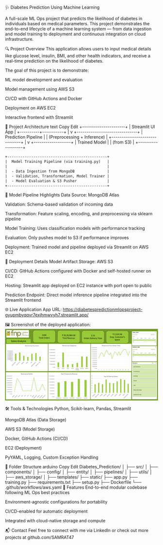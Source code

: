 🩺 Diabetes Prediction Using Machine Learning


A full-scale ML Ops project that predicts the likelihood of diabetes in individuals based on medical parameters. This project demonstrates the end-to-end lifecycle of a machine learning system — from data ingestion and model training to deployment and continuous integration on cloud infrastructure.

🔍 Project Overview
This application allows users to input medical details like glucose level, insulin, BMI, and other health indicators, and receive a real-time prediction on the likelihood of diabetes.

The goal of this project is to demonstrate:

ML model development and evaluation

Model management using AWS S3

CI/CD with GitHub Actions and Docker

Deployment on AWS EC2

Interactive frontend with Streamlit

🧱 Project Architecture
text
Copy
Edit
               +----------------------+
               |   Streamlit UI App   |
               +----------+-----------+
                          |
                          v
         +-------------------------------+
         |    Prediction Pipeline        |
         | (Preprocessing + Inference)   |
         +-------------------------------+
                          |
                          v
                +-------------------+
                |   Trained Model   |
                |    (from S3)      |
                +-------------------+

    +----------------------------------------------+
    |  Model Training Pipeline (via training.py)   |
    |                                              |
    |  - Data Ingestion from MongoDB               |
    |  - Validation, Transformation, Model Trainer |
    |  - Model Evaluation & S3 Pusher              |
    +----------------------------------------------+
🧠 Model Pipeline Highlights
Data Source: MongoDB Atlas

Validation: Schema-based validation of incoming data

Transformation: Feature scaling, encoding, and preprocessing via sklearn pipeline

Model Training: Uses classification models with performance tracking

Evaluation: Only pushes model to S3 if performance improves

Deployment: Trained model and pipeline deployed via Streamlit on AWS EC2

🚀 Deployment Details
Model Artifact Storage: AWS S3

CI/CD: GitHub Actions configured with Docker and self-hosted runner on EC2

Hosting: Streamlit app deployed on EC2 instance with port open to public

Prediction Endpoint: Direct model inference pipeline integrated into the Streamlit frontend

🌐 Live Application
App URL: https://diabetespredictionmlopsproject-gyupmbyqqvr7exjhmwvyh7.streamlit.app/

🖼️ Screenshot of the deployed application:
![image:](https://github.com/SAMRAT47/Dashboard_Projects/blob/excel_dashboard_branch/Fern%20and%20Petal/fnp%20dashboard.PNG)


🛠️ Tools & Technologies
Python, Scikit-learn, Pandas, Streamlit

MongoDB Atlas (Data Storage)

AWS S3 (Model Storage)

Docker, GitHub Actions (CI/CD)

EC2 (Deployment)

PyYAML, Logging, Custom Exception Handling

📂 Folder Structure
arduino
Copy
Edit
Diabetes_Prediction/
│
├── src/
│   ├── components/
│   ├── config/
│   ├── entity/
│   ├── pipelines/
│   ├── utils/
│   ├── aws_storage/
│
├── templates/
├── static/
├── app.py
├── training.py
├── requirements.txt
├── setup.py
├── Dockerfile
└── .github/workflows/aws.yaml
📌 Features
End-to-end modular codebase following ML Ops best practices

Environment-agnostic configurations for portability

CI/CD-enabled for automatic deployment

Integrated with cloud-native storage and compute

📬 Contact
Feel free to connect with me via LinkedIn or check out more projects at github.com/SAMRAT47


